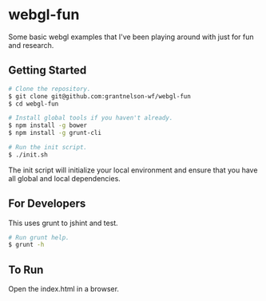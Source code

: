 webgl-fun
=========

Some basic webgl examples that I've been playing around with just for fun and research.


Getting Started
--------------------------------------------------------------------------------

```bash
# Clone the repository.
$ git clone git@github.com:grantnelson-wf/webgl-fun
$ cd webgl-fun

# Install global tools if you haven't already.
$ npm install -g bower
$ npm install -g grunt-cli

# Run the init script.
$ ./init.sh
```

The init script will initialize your local environment and
ensure that you have all global and local dependencies.


For Developers
--------------------------------------------------------------------------------

This uses grunt to jshint and test.

```bash
# Run grunt help.
$ grunt -h
```

To Run
--------------------------------------------------------------------------------

Open the index.html in a browser.
